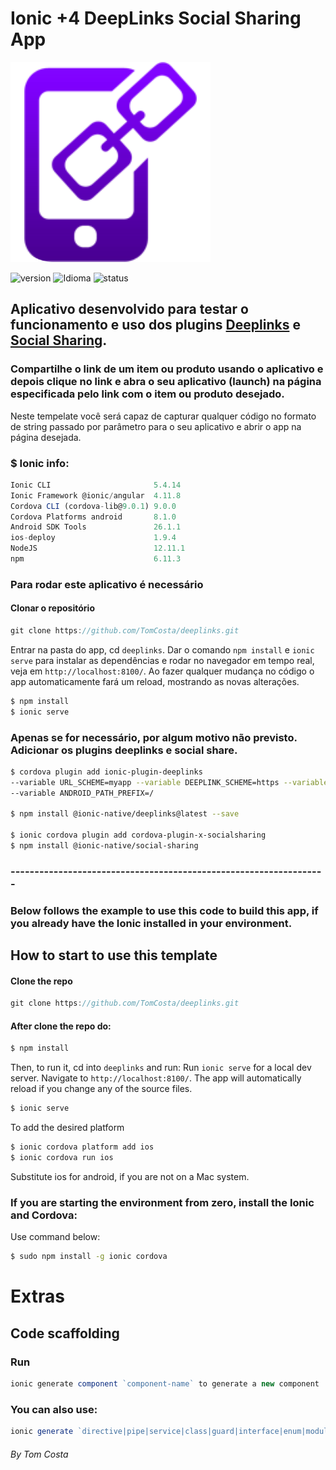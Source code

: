 
# Ionic +4 DeepLinks Social Sharing App

![Homic](./src/assets/imgs/deeplinks.png)

![version][version-badge] ![Idioma][idioma] ![status][status-emprogresso]

## Aplicativo desenvolvido para testar o funcionamento e uso dos plugins [Deeplinks](https://ionicframework.com/docs/native/deeplinks) e [Social Sharing](https://ionicframework.com/docs/native/social-sharing).

### Compartilhe o link de um item ou produto usando o aplicativo e depois clique no link e abra o seu aplicativo (launch) na página especificada pelo link com o item ou produto desejado.

Neste tempelate você será capaz de capturar qualquer código no formato de string passado por parâmetro para o seu aplicativo e abrir o app na página desejada.

### $ Ionic info:
```javascript
Ionic CLI                       5.4.14
Ionic Framework @ionic/angular  4.11.8
Cordova CLI (cordova-lib@9.0.1) 9.0.0
Cordova Platforms android       8.1.0
Android SDK Tools               26.1.1
ios-deploy                      1.9.4 
NodeJS                          12.11.1
npm                             6.11.3 
```

### Para rodar este aplicativo é necessário
#### Clonar o repositório
```javascript
git clone https://github.com/TomCosta/deeplinks.git
``` 
Entrar na pasta do app, cd `deeplinks`.
Dar o comando `npm install` e `ionic serve` para instalar as dependências e rodar no navegador em tempo real, veja em `http://localhost:8100/`. Ao fazer qualquer mudança no código o app automaticamente fará um reload, mostrando as novas alterações.

```bash
$ npm install
$ ionic serve
```

### Apenas se for necessário, por algum motivo não previsto. Adicionar os plugins deeplinks e social share.

```bash
$ cordova plugin add ionic-plugin-deeplinks
--variable URL_SCHEME=myapp --variable DEEPLINK_SCHEME=https --variable DEEPLINK_HOST=example.com
--variable ANDROID_PATH_PREFIX=/

$ npm install @ionic-native/deeplinks@latest --save

$ ionic cordova plugin add cordova-plugin-x-socialsharing
$ npm install @ionic-native/social-sharing
```
### ------------------------------------------------------------------

### Below follows the example to use this code to build this app, if you already have the Ionic installed in your environment.

## How to start to use this template
#### Clone the repo
```javascript
git clone https://github.com/TomCosta/deeplinks.git
``` 
#### After clone the repo do:

```bash
$ npm install
```

Then, to run it, cd into `deeplinks` and run:
Run `ionic serve` for a local dev server. Navigate to `http://localhost:8100/`. The app will automatically reload if you change any of the source files.

```bash
$ ionic serve
```

To add the desired platform

```bash
$ ionic cordova platform add ios
$ ionic cordova run ios
```
Substitute ios for android, if you are not on a Mac system.

### If you are starting the environment from zero, install the Ionic and Cordova:

Use command below:

```bash
$ sudo npm install -g ionic cordova
```

# Extras
## Code scaffolding
### Run 
```javascript
ionic generate component `component-name` to generate a new component
```
### You can also use:
```javascript
ionic generate `directive|pipe|service|class|guard|interface|enum|module`
```

####
_By Tom Costa_

[CHANGELOG]: ./CHANGELOG.md
[version-badge]: https://img.shields.io/badge/version-1.0.0-blue.svg
[license-badge]: https://img.shields.io/badge/license-MIT-blue.svg
[status-emprogresso]: https://img.shields.io/badge/status-Em%20progresso-blueviolet
[idioma]: https://img.shields.io/badge/idioma-Portugu%C3%AAs-800060